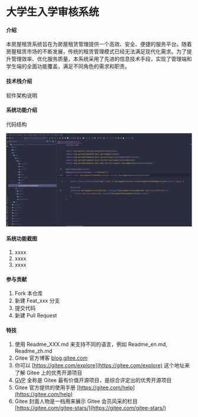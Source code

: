 # 大学生入学审核系统

#### 介绍
本房屋租赁系统旨在为房屋租赁管理提供一个高效、安全、便捷的服务平台。随着房屋租赁市场的不断发展，传统的租赁管理模式已经无法满足现代化需求。为了提升管理效率、优化服务质量，本系统采用了先进的信息技术手段，实现了管理端和学生端的全面功能覆盖，满足不同角色的需求和职责。

#### 技术栈介绍
软件架构说明


#### 系统功能介绍

代码结构

![输入图片说明](images/e5a95ad984278a503db240317297eb5.png)

#### 系统功能截图

1.  xxxx
2.  xxxx
3.  xxxx

#### 参与贡献

1.  Fork 本仓库
2.  新建 Feat_xxx 分支
3.  提交代码
4.  新建 Pull Request


#### 特技

1.  使用 Readme\_XXX.md 来支持不同的语言，例如 Readme\_en.md, Readme\_zh.md
2.  Gitee 官方博客 [blog.gitee.com](https://blog.gitee.com)
3.  你可以 [https://gitee.com/explore](https://gitee.com/explore) 这个地址来了解 Gitee 上的优秀开源项目
4.  [GVP](https://gitee.com/gvp) 全称是 Gitee 最有价值开源项目，是综合评定出的优秀开源项目
5.  Gitee 官方提供的使用手册 [https://gitee.com/help](https://gitee.com/help)
6.  Gitee 封面人物是一档用来展示 Gitee 会员风采的栏目 [https://gitee.com/gitee-stars/](https://gitee.com/gitee-stars/)
